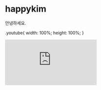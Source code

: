 # happykim  
안녕하세요.

.youtube{
    width: 100%;
    height: 100%;
}

<iframe class="youtube" src="https://www.youtube.com/embed/4jXLHKMRA-E"  
 frameborder="0" allow="autoplay; encrypted-media" allowfullscreen></iframe>  
